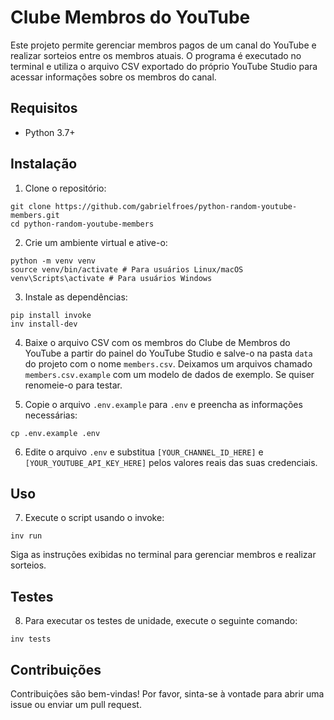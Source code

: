 # Clube Membros do YouTube

Este projeto permite gerenciar membros pagos de um canal do YouTube e realizar sorteios entre os membros atuais. O programa é executado no terminal e utiliza o arquivo CSV exportado do próprio YouTube Studio para acessar informações sobre os membros do canal.

## Requisitos

- Python 3.7+

## Instalação

1. Clone o repositório:

```
git clone https://github.com/gabrielfroes/python-random-youtube-members.git
cd python-random-youtube-members
```

2. Crie um ambiente virtual e ative-o:

```
python -m venv venv
source venv/bin/activate # Para usuários Linux/macOS
venv\Scripts\activate # Para usuários Windows
```

3. Instale as dependências:

```
pip install invoke
inv install-dev
```

4. Baixe o arquivo CSV com os membros do Clube de Membros do YouTube a partir do painel do YouTube Studio e salve-o na pasta `data` do projeto com o nome `members.csv`. Deixamos um arquivos chamado `members.csv.example` com um modelo de dados de exemplo. Se quiser renomeie-o para testar.

5. Copie o arquivo `.env.example` para `.env` e preencha as informações necessárias:

```
cp .env.example .env
```

6. Edite o arquivo `.env` e substitua `[YOUR_CHANNEL_ID_HERE]` e `[YOUR_YOUTUBE_API_KEY_HERE]` pelos valores reais das suas credenciais.

## Uso

7. Execute o script usando o invoke:

```
inv run
```

Siga as instruções exibidas no terminal para gerenciar membros e realizar sorteios.

## Testes

8. Para executar os testes de unidade, execute o seguinte comando:

```
inv tests
```

## Contribuições

Contribuições são bem-vindas! Por favor, sinta-se à vontade para abrir uma issue ou enviar um pull request.
